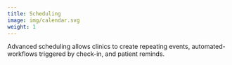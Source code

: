 ```yaml
---
title: Scheduling
image: img/calendar.svg
weight: 1
---
```


Advanced scheduling allows clinics to create repeating events, automated-workflows triggered by check-in, and patient reminds. 
